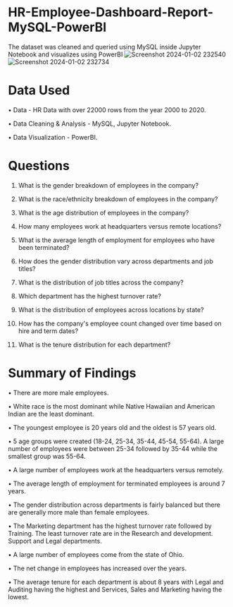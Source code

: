 # HR-Employee-Dashboard-Report-MySQL-PowerBI
The dataset was cleaned and queried using MySQL inside Jupyter Notebook and visualizes using PowerBI
![Screenshot 2024-01-02 232540](https://github.com/omkarj4299/HR-Employee-Dashboard-Report-MySQL-PowerBI/assets/120112924/fb00fc08-0861-4741-81ad-a3c43c408aaf)
![Screenshot 2024-01-02 232734](https://github.com/omkarj4299/HR-Employee-Dashboard-Report-MySQL-PowerBI/assets/120112924/86324d69-a764-4b8a-9716-072795a69e16)

# Data Used
•	 Data - HR Data with over 22000 rows from the year 2000 to 2020.

•	 Data Cleaning & Analysis - MySQL, Jupyter Notebook.

•	 Data Visualization - PowerBI.


# Questions
1. What is the gender breakdown of employees in the company?

2. What is the race/ethnicity breakdown of employees in the company?

3. What is the age distribution of employees in the company?

4. How many employees work at headquarters versus remote locations?

5. What is the average length of employment for employees who have been terminated?

6. How does the gender distribution vary across departments and job titles?

7. What is the distribution of job titles across the company?

8. Which department has the highest turnover rate?

9. What is the distribution of employees across locations by state?

10. How has the company's employee count changed over time based on hire and term dates?

11. What is the tenure distribution for each department?

# Summary of Findings
•	There are more male employees.

•	White race is the most dominant while Native Hawaiian and American Indian are the least dominant.

•	The youngest employee is 20 years old and the oldest is 57 years old.

•	5 age groups were created (18-24, 25-34, 35-44, 45-54, 55-64). A large number of employees were between 25-34 followed by 35-44 while
   the smallest group was 55-64.

•	A large number of employees work at the headquarters versus remotely.

•	The average length of employment for terminated employees is around 7 years.

•	The gender distribution across departments is fairly balanced but there are generally more male than female employees.

•	The Marketing department has the highest turnover rate followed by Training. The least turnover rate are in the Research and development. Support and Legal 
   departments.
  
•	A large number of employees come from the state of Ohio.

•	The net change in employees has increased over the years.

•	The average tenure for each department is about 8 years with Legal and Auditing having the highest and Services, Sales and Marketing having the lowest.

